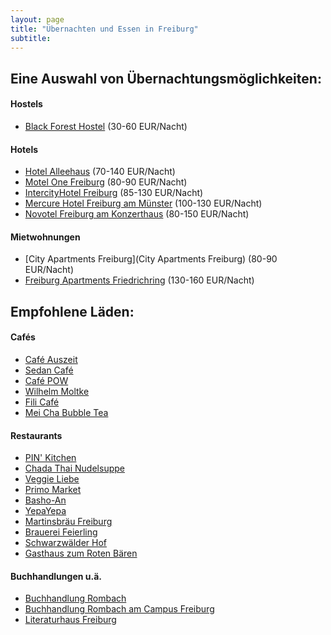 ```yaml
---
layout: page
title: "Übernachten und Essen in Freiburg"
subtitle:
---
```


## Eine Auswahl von Übernachtungsmöglichkeiten:

#### Hostels

- [Black Forest Hostel](http://www.booking.com/Share-19tztx) (30-60 EUR/Nacht)

#### Hotels
- [Hotel Alleehaus](http://www.booking.com/Share-VsUACT) (70-140 EUR/Nacht)
- [Motel One Freiburg](http://www.booking.com/Share-3wyV6u) (80-90 EUR/Nacht)
- [IntercityHotel Freiburg](http://www.booking.com/Share-pVDSYf) (85-130 EUR/Nacht)
- [Mercure Hotel Freiburg am Münster](http://www.booking.com/Share-yjU1v6) (100-130 EUR/Nacht)
- [Novotel Freiburg am Konzerthaus](http://www.booking.com/Share-9W8cZB) (80-150 EUR/Nacht)

#### Mietwohnungen
- [City Apartments Freiburg](City Apartments Freiburg) (80-90 EUR/Nacht)
- [Freiburg Apartments Friedrichring](http://www.booking.com/Share-dNLsfr4) (130-160 EUR/Nacht)

## Empfohlene Läden:

#### Cafés
- [Café Auszeit](https://goo.gl/maps/Ws7R6b2ahPwsvWKaA)
- [Sedan Café](https://g.page/sedancafe?share)
- [Café POW](https://goo.gl/maps/5uBMQ31gzkSnmeN28)
- [Wilhelm Moltke](https://g.page/cafe-moltke-freiburg?share)
- [Fili Café](https://goo.gl/maps/ybKskh8dXvqY6xTFA)
- [Mei Cha Bubble Tea](https://goo.gl/maps/YTnDczuBDSrdwYZt5)

#### Restaurants
- [PIN' Kitchen](https://g.page/pinkitchen-freiburg?share)
- [Chada Thai Nudelsuppe](https://goo.gl/maps/oFhACZjbadL8g74E8)
- [Veggie Liebe](https://g.page/VeggiLiebe?share)
- [Primo Market](https://goo.gl/maps/wrMSNpYDTjovwf5P7)
- [Basho-An](https://g.page/basho-an?share)
- [YepaYepa](https://goo.gl/maps/PFii6TbYz7MVfbUV7)
- [Martinsbräu Freiburg](https://goo.gl/maps/DKugzn7ef4A3bik86)
- [Brauerei Feierling](https://goo.gl/maps/29kQLWpJvH6qKGEFA)
- [Schwarzwälder Hof](https://goo.gl/maps/SZq9AHc4o69pQoZZA)
- [Gasthaus zum Roten Bären](https://goo.gl/maps/6b5dxxG11U3C2KR7A)

#### Buchhandlungen u.ä.
- [Buchhandlung Rombach](https://goo.gl/maps/J7EYnW7zQR2k1BTW9)
- [Buchhandlung Rombach am Campus Freiburg](https://goo.gl/maps/HJo4Lxos1zUwwCdYA)
- [Literaturhaus Freiburg](https://goo.gl/maps/9UCW7fsKaUj6BKb1A)
